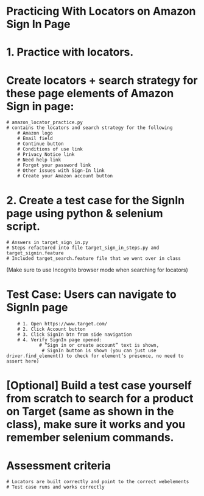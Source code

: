 # Practicing With Locators on Amazon Sign In Page 
# 1. Practice with locators. 
# Create locators + search strategy for these page elements of Amazon Sign in page:
    # amazon_locator_practice.py
    # contains the locators and search strategy for the following 
        # Amazon logo
        # Email field
        # Continue button
        # Conditions of use link
        # Privacy Notice link
        # Need help link
        # Forgot your password link
        # Other issues with Sign-In link
        # Create your Amazon account button

# 2. Create a test case for the SignIn page using python & selenium script. 
    # Answers in target_sign_in.py
    # Steps refactored into file target_sign_in_steps.py and target_signin.feature
    # Included target_search.feature file that we went over in class
(Make sure to use Incognito browser mode when searching for locators)

# Test Case: Users can navigate to SignIn page
        # 1. Open https://www.target.com/ 
        # 2. Click Account button
        # 3. Click SignIn btn from side navigation
        # 4. Verify SignIn page opened: 
                # “Sign in or create account” text is shown,
                 # SignIn button is shown (you can just use driver.find_element() to check for element’s presence, no need to assert here)

# [Optional] Build a test case yourself from scratch to search for a product on Target (same as shown in the class), make sure it works and you remember selenium commands.
# Assessment criteria
    # Locators are built correctly and point to the correct webelements
    # Test case runs and works correctly
